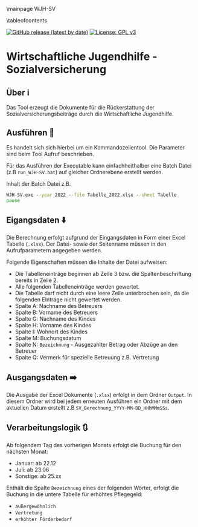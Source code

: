 \mainpage WJH-SV

\tableofcontents

[![GitHub release (latest by date)](https://img.shields.io/github/v/release/timounger/WJH-SV)](https://github.com/timounger/WJH-SV/releases/latest)
[![License: GPL v3](https://img.shields.io/badge/License-GPLv3-blue.svg)](https://github.com/timounger/WJH-SV/blob/master/LICENSE.md)

# Wirtschaftliche Jugendhilfe -  Sozialversicherung

## Über ℹ️

Das Tool erzeugt die Dokumente für die Rückerstattung der Sozialversicherungsbeiträge durch die Wirtschaftliche Jugendhilfe.

## Ausführen 🚀

Es handelt sich sich hierbei um ein Kommandozeilentool. Die Parameter sind beim Tool Aufruf beschrieben.

Für das Ausführen der Executable kann einfachheithalber eine Batch Datei (z.B `run_WJH-SV.bat`) auf gleicher Ordnerebene erstellt werden.

Inhalt der Batch Datei z.B.

``` bat
WJH-SV.exe --year 2022 --file Tabelle_2022.xlsx --sheet Tabelle
pause
```

## Eigangsdaten ⬇️

Die Berechnung erfolgt aufgrund der Eingangsdaten in Form einer Excel Tabelle (`.xlsx`). Der Datei- sowie der Seitenname müssen in den Aufrufparametern angegeben werden.

Folgende Eigenschaften müssen die Inhalte der Datei aufweisen:

* Die Tabelleneinträge beginnen ab Zeile 3 bzw. die Spaltenbeschriftung bereits in Zeile 2.
* Alle folgenden Tabelleneinträge werden gewertet.
* Die Tabelle darf nicht durch eine leere Zeile unterbrochen sein, da die folgenden EInträge nicht gewertet werden.
* Spalte A: Nachname des Betreuers
* Spalte B: Vorname des Betreuers
* Spalte G: Nachname des Kindes
* Spalte H: Vorname des Kindes
* Spalte I: Wohnort des Kindes
* Spalte M: Buchungsdatum
* Spalte N: `Bezeichnung`  - Ausgezahlter Betrag oder Abzüge an den Betreuer
* Spalte Q: Vermerk für spezielle Betreuung z.B. Vertretung

## Ausgangsdaten ➡️

Die Ausgabe der Excel Dokumente (`.xlsx`) erfolgt in dem Ordner `Output`. In diesem Ordner wird bei jedem erneuten Ausführen ein Ordner mit dem aktuellen Datum erstellt z.B `SV_Berechnung_YYYY-MM-DD_HHhMMmSSs`.

## Verarbeitungslogik 🔃

Ab folgendem Tag des vorherigen Monats erfolgt die Buchung für den nächsten Monat:

* Januar: ab 22.12
* Juli: ab 23.06
* Sonstige: ab 25.xx

Enthält die Spalte `Bezeichnung` eines der folgenden Wörter, erfolgt die Buchung in die untere Tabelle für erhöhtes Pflegegeld:

* `außergewöhnlich`
* `Vertretung`
* `erhöhter Förderbedarf`
